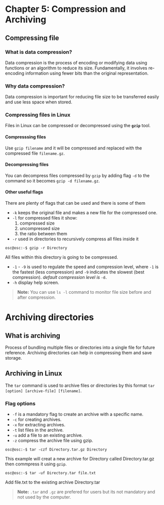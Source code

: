 # Chapter 5: Compression and Archiving

## Compressing file

### What is data compression?

Data compression is the process of encoding or modifying data using functions or an algorithm to reduce its size. Fundamentally, it involves re-encoding information using fewer bits than the original representation.

### Why data compression?

Data compression is important for reducing file size to be transferred easily and use less space when stored.

### Compressing files in Linux

Files in Linux can be compressed or decompressed using the **`gzip`** tool.

#### Compresssing files

Use `gzip filename` and it will be compressed and replaced with the compressed file `filename.gz`.

#### Decompressing files

You can decompress files compressed by `gzip` by adding flag `-d` to the command so it becomes `gzip -d filename.gz`.

#### Other useful flags

There are plenty of flags that can be used and there is some of them

- `-k` keeps the original file and makes a new file for the compressed one.
- `-l` for compressed files it show:
    1. compressed size
    2. uncompressed size
    3. the ratio between them
- `-r` used in directories to recursively compress all files inside it
```
osc@osc:-$ gzip -r Directory
 ```
 All files within this directory is going to be compressed.

- `-1` - `-9` is used to regulate the speed and compression level, where `-1` is the fastest (less compression) and `-9` indicates the slowest (best compression). *default compression level is `-6`*.
- `-h` display help screen.

> **Note:**  You can use `ls -l` command to monitor file size before and after compression.

# Archiving directories

## What is archiving

Process of bundling multiple files or directories into a single file for future reference. Archiving directories can help in compressing them and save storage.

## Archiving in Linux

The `tar` command is used to archive files or directories by this format `tar [option] [archive-file] [filename]`.

### Flag options

- `-f` is a mandatory flag to create an archive with a specific name.
- `-c` for creating archives.
- `-x` for extracting archives.
- `-t` list files in the archive.
- `-u` add a file to an existing archive.
- `-z` compress the archive file using gzip.

```
osc@osc:-$ tar -czf Directory.tar.gz Directory
 ```

 This example will creat a new archive for Directory called Directory.tar.gz then commpress it using `gzip`.

 ```
osc@osc:-$ tar -uf Directory.tar file.txt
 ```
Add file.txt to the existing archive Directory.tar

 > **Note:** `.tar` and `.gz` are prefered for users but its not mandatory and not used by the computer.
